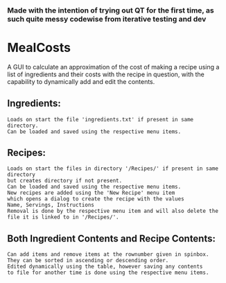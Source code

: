 ### Made with the intention of trying out QT for the first time, as such quite messy codewise from iterative testing and dev

# MealCosts
A GUI to calculate an approximation of the cost of making a recipe
using a list of ingredients and their costs with the recipe in question,
with the capability to dynamically add and edit the contents.

## Ingredients:
	Loads on start the file 'ingredients.txt' if present in same directory.
	Can be loaded and saved using the respective menu items.

## Recipes:
	Loads on start the files in directory '/Recipes/' if present in same directory
	but creates directory if not present.
	Can be loaded and saved using the respective menu items.
	New recipes are added using the 'New Recipe' menu item
	which opens a dialog to create the recipe with the values
	Name, Servings, Instructions
	Removal is done by the respective menu item and will also delete the
	file it is linked to in '/Recipes/'.

## Both Ingredient Contents and Recipe Contents:
	Can add items and remove items at the rownumber given in spinbox.
	They can be sorted in ascending or descending order.
	Edited dynamically using the table, however saving any contents
	to file for another time is done using the respective menu items.

